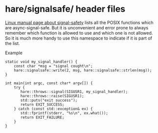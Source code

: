 # hare/signalsafe/ header files

[Linux manual page about signal-safety](https://man7.org/linux/man-pages/man7/signal-safety.7.html)
lists all the POSIX functions which are async-signal-safe.
But it is unconvenient and error prone to always remember which function is
allowed to use and which one is not allowed. So it is much more handy to use
this namespace to indicate if it is part of the list.

Example

    static void my_signal_handler() {
        const char *msg = "signal cought\n";
        hare::signalsafe::write(2, msg, hare::signalsafe::strlen(msg));
    }

    int main(int argc, const char* argv[]) {
        try {
           hare::throws::signal(SIGUSR1, my_signal_handler);
           hare::throws::raise(SIGUSR1);
           std::puts("exit success");
           return EXIT_SUCCESS;
        } catch (const std::exception& ex) {
           std::fprintf(stderr, "%s\n", ex.what());
           return EXIT_FAILURE;
        }
    }
